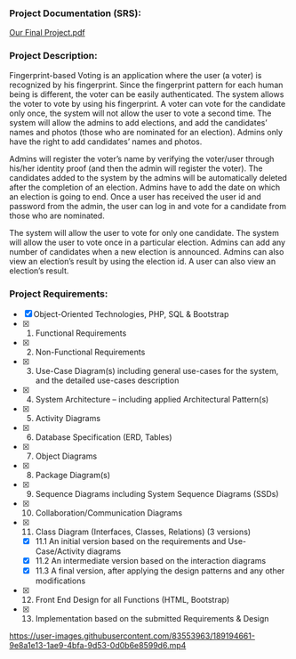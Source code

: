 ### Project Documentation (SRS):
[Our Final Project.pdf](https://github.com/mahmoudhaney/Voting_System/files/9470573/Our.Final.Project.pdf)<br />

### Project Description:
Fingerprint-based Voting is an application where the user (a voter) is recognized by his fingerprint. Since the fingerprint
pattern for each human being is different, the voter can be easily authenticated. The system allows the voter to vote by
using his fingerprint. A voter can vote for the candidate only once, the system will not allow the user to vote a second
time. The system will allow the admins to add elections, and add the candidates’ names and photos (those who are
nominated for an election). Admins only have the right to add candidates’ names and photos.

Admins will register the voter’s name by verifying the voter/user through his/her identity proof (and then the admin will register the voter). The
candidates added to the system by the admins will be automatically deleted after the completion of an election. Admins
have to add the date on which an election is going to end. Once a user has received the user id and password from the
admin, the user can log in and vote for a candidate from those who are nominated.

The system will allow the user to vote for only one candidate. The system will allow the user to vote once in a particular election. Admins can add any number
of candidates when a new election is announced. Admins can also view an election’s result by using the election id. A user
can also view an election’s result.

### Project Requirements:
- [x]  Object-Oriented Technologies, PHP, SQL & Bootstrap
- [x]  1. Functional Requirements
- [x]  2. Non-Functional Requirements
- [x]  3. Use-Case Diagram(s) including general use-cases for the system, and the detailed use-cases description
- [x]  4. System Architecture – including applied Architectural Pattern(s)
- [x]  5. Activity Diagrams
- [x]  6. Database Specification (ERD, Tables)
- [x]  7. Object Diagrams
- [x]  8. Package Diagram(s)
- [x]  9. Sequence Diagrams including System Sequence Diagrams (SSDs)
- [x]  10. Collaboration/Communication Diagrams
- [x]  11. Class Diagram (Interfaces, Classes, Relations) (3 versions)
    - [x]  11.1 An initial version based on the requirements and Use-Case/Activity diagrams
    - [x]  11.2 An intermediate version based on the interaction diagrams
    - [x]  11.3 A final version, after applying the design patterns and any other modifications
- [x]  12. Front End Design for all Functions (HTML, Bootstrap)
- [x]  13. Implementation based on the submitted Requirements & Design


https://user-images.githubusercontent.com/83553963/189194661-9e8a1e13-1ae9-4bfa-9d53-0d0b6e8599d6.mp4

